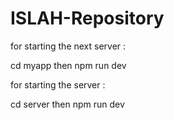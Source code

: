 ﻿# ISLAH-Repository
for starting the next server :

cd myapp then npm run dev

for starting the server :

cd server then npm run dev 
